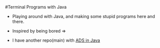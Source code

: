 #Terminal Programs with Java
- Playing around with Java, and making some stupid programs here and there.

- Inspired by being bored =>  
- I have another repo(main) with [ADS in Java](https://github.com/Wandji69/ADS-with-Java)
